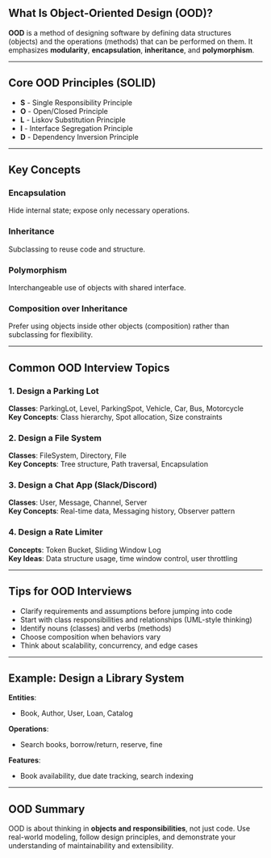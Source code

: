 
## What Is Object-Oriented Design (OOD)?

**OOD** is a method of designing software by defining data structures (objects) and the operations (methods) that can be performed on them. It emphasizes **modularity**, **encapsulation**, **inheritance**, and **polymorphism**.

---

## Core OOD Principles (SOLID)

- **S** - Single Responsibility Principle
- **O** - Open/Closed Principle
- **L** - Liskov Substitution Principle
- **I** - Interface Segregation Principle
- **D** - Dependency Inversion Principle

---

## Key Concepts

### Encapsulation
Hide internal state; expose only necessary operations.

### Inheritance
Subclassing to reuse code and structure.

### Polymorphism
Interchangeable use of objects with shared interface.

### Composition over Inheritance
Prefer using objects inside other objects (composition) rather than subclassing for flexibility.

---

## Common OOD Interview Topics

### 1. **Design a Parking Lot**

**Classes**: ParkingLot, Level, ParkingSpot, Vehicle, Car, Bus, Motorcycle  
**Key Concepts**: Class hierarchy, Spot allocation, Size constraints

### 2. **Design a File System**

**Classes**: FileSystem, Directory, File  
**Key Concepts**: Tree structure, Path traversal, Encapsulation

### 3. **Design a Chat App (Slack/Discord)**

**Classes**: User, Message, Channel, Server  
**Key Concepts**: Real-time data, Messaging history, Observer pattern

### 4. **Design a Rate Limiter**

**Concepts**: Token Bucket, Sliding Window Log  
**Key Ideas**: Data structure usage, time window control, user throttling

---

## Tips for OOD Interviews

* Clarify requirements and assumptions before jumping into code
* Start with class responsibilities and relationships (UML-style thinking)
* Identify nouns (classes) and verbs (methods)
* Choose composition when behaviors vary
* Think about scalability, concurrency, and edge cases

---

## Example: Design a Library System

**Entities**:
- Book, Author, User, Loan, Catalog

**Operations**:
- Search books, borrow/return, reserve, fine

**Features**:
- Book availability, due date tracking, search indexing

---

## OOD Summary

OOD is about thinking in **objects and responsibilities**, not just code. Use real-world modeling, follow design principles, and demonstrate your understanding of maintainability and extensibility.
